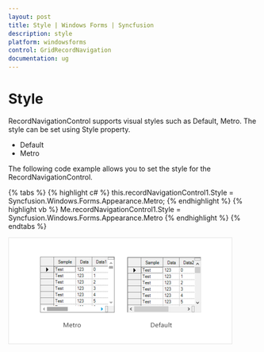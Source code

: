 ```yaml
---
layout: post
title: Style | Windows Forms | Syncfusion
description: style
platform: windowsforms
control: GridRecordNavigation
documentation: ug
---
```


# Style

RecordNavigationControl supports visual styles such as Default, Metro. The style can be set using Style property. 

* Default
* Metro

The following code example allows you to set the style for the RecordNavigationControl.

{% tabs %}
{% highlight c# %}
this.recordNavigationControl1.Style = Syncfusion.Windows.Forms.Appearance.Metro;
{% endhighlight  %}
{% highlight vb %}
Me.recordNavigationControl1.Style = Syncfusion.Windows.Forms.Appearance.Metro
{% endhighlight  %}
{% endtabs %}



![](Style_images/Style_img1.png) 





